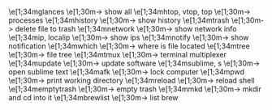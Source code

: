 \e[1;34mglances \e[1;30m-> show all
\e[1;34mhtop, vtop, top \e[1;30m-> processes
\e[1;34mhistory \e[1;30m-> show history
\e[1;34mtrash \e[1;30m-> delete file to trash
\e[1;34mnetwork \e[1;30m-> show network info
\e[1;34mip, localip \e[1;30m-> show ips
\e[1;34mnotify \e[1;30m-> show notification
\e[1;34mwhich \e[1;30m-> where is file located
\e[1;34mtree \e[1;30m-> file tree
\e[1;34mtmux \e[1;30m-> terminal multiplexer
\e[1;34mupdate \e[1;30m-> update software
\e[1;34msublime, s \e[1;30m-> open sublime text
\e[1;34mafk \e[1;30m-> lock computer
\e[1;34mpwd \e[1;30m-> print working directory
\e[1;34mreload \e[1;30m-> reload shell
\e[1;34memptytrash \e[1;30m-> empty trash
\e[1;34mmkd \e[1;30m-> mkdir and cd into it
\e[1;34mbrewlist \e[1;30m-> list brew
